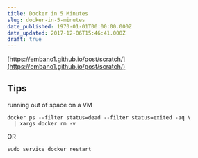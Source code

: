 ```yaml
---
title: Docker in 5 Minutes
slug: docker-in-5-minutes
date_published: 1970-01-01T00:00:00.000Z
date_updated: 2017-12-06T15:46:41.000Z
draft: true
---
```


[https://embano1.github.io/post/scratch/](https://embano1.github.io/post/scratch/)

## Tips

running out of space on a VM

    docker ps --filter status=dead --filter status=exited -aq \
      | xargs docker rm -v
    

OR

    sudo service docker restart 
    
